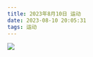 ```yaml
---
title: 2023年8月10日 运动
date: 2023-08-10 20:05:31
tags: 运动
---
```


<link rel="stylesheet" href="/../css/images.css">
<!-- more -->
<img class="half" src="/../images/exercise/2023-08-10.jpg"></img>
